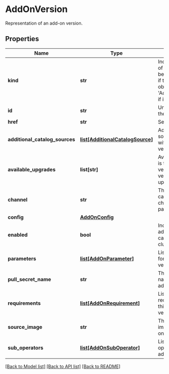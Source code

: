 # AddOnVersion

Representation of an add-on version.
## Properties
Name | Type | Description | Notes
------------ | ------------- | ------------- | -------------
**kind** | **str** | Indicates the type of this object. Will be &#39;AddOnVersion&#39; if this is a complete object or &#39;AddOnVersionLink&#39; if it is just a link. | [optional] 
**id** | **str** | Unique identifier of the object. | [optional] 
**href** | **str** | Self link. | [optional] 
**additional_catalog_sources** | [**list[AdditionalCatalogSource]**](AdditionalCatalogSource.md) | Additional catalog sources associated with this addon version | [optional] 
**available_upgrades** | **list[str]** | AvailableUpgrades is the list of versions this version can be upgraded to. | [optional] 
**channel** | **str** | The specific addon catalog source channel of packages | [optional] 
**config** | [**AddOnConfig**](AddOnConfig.md) |  | [optional] 
**enabled** | **bool** | Indicates if this add-on version can be added to clusters. | [optional] 
**parameters** | [**list[AddOnParameter]**](AddOnParameter.md) | List of parameters for this add-on version. | [optional] 
**pull_secret_name** | **str** | The pull secret name used for this addon version. | [optional] 
**requirements** | [**list[AddOnRequirement]**](AddOnRequirement.md) | List of requirements for this add-on version. | [optional] 
**source_image** | **str** | The catalog source image for this add-on version. | [optional] 
**sub_operators** | [**list[AddOnSubOperator]**](AddOnSubOperator.md) | List of sub operators for this add-on version. | [optional] 

[[Back to Model list]](../README.md#documentation-for-models) [[Back to API list]](../README.md#documentation-for-api-endpoints) [[Back to README]](../README.md)


